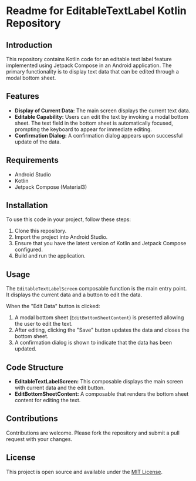 # Readme for EditableTextLabel Kotlin Repository

## Introduction

This repository contains Kotlin code for an editable text label feature implemented using Jetpack Compose in an Android application. The primary functionality is to display text data that can be edited through a modal bottom sheet.

## Features

- **Display of Current Data:** The main screen displays the current text data.
- **Editable Capability:** Users can edit the text by invoking a modal bottom sheet. The text field in the bottom sheet is automatically focused, prompting the keyboard to appear for immediate editing.
- **Confirmation Dialog:** A confirmation dialog appears upon successful update of the data.

## Requirements

- Android Studio
- Kotlin
- Jetpack Compose (Material3)

## Installation

To use this code in your project, follow these steps:

1. Clone this repository.
2. Import the project into Android Studio.
3. Ensure that you have the latest version of Kotlin and Jetpack Compose configured.
4. Build and run the application.

## Usage

The `EditableTextLabelScreen` composable function is the main entry point. It displays the current data and a button to edit the data.

When the "Edit Data" button is clicked:

1. A modal bottom sheet (`EditBottomSheetContent`) is presented allowing the user to edit the text.
2. After editing, clicking the "Save" button updates the data and closes the bottom sheet.
3. A confirmation dialog is shown to indicate that the data has been updated.

## Code Structure

- **EditableTextLabelScreen:** This composable displays the main screen with current data and the edit button.
- **EditBottomSheetContent:** A composable that renders the bottom sheet content for editing the text.

## Contributions

Contributions are welcome. Please fork the repository and submit a pull request with your changes.

## License

This project is open source and available under the [MIT License](LICENSE.md).